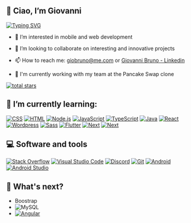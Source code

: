 ## 👋 **Ciao, I’m Giovanni**

[![Typing SVG](https://readme-typing-svg.demolab.com/?lines=Junior+Full+Stack+Developer;Coding+the+future)](https://git.io/typing-svg)


- 👀 I’m interested in mobile and web development
- 💞️ I’m looking to collaborate on interesting and innovative projects
- 📫 How to reach me: giobruno@me.com or <a href="https://www.linkedin.com/in/giovanni-bruno-64371ba5">Giovanni Bruno - Linkedin</a></p>

- 🍻 I'm currently working with my team at the Pancake Swap clone

<a href="https://github.com/giogithub89?tab=repositories&sort=stargazers"><img alt="total stars" title="Total stars on GitHub" src="https://custom-icon-badges.demolab.com/github/stars/giogithub89?/custom-icon-badges?logo=star"/></a>

## 🌱 I’m currently learning: <br>
 <a href="https://github.com/search?q=user%3ADenverCoder1+language%3Acss"><img alt="CSS" src="https://img.shields.io/badge/CSS-1572B6.svg?logo=css3&logoColor=white"></a>
 <a href="https://github.com/search?q=user%3ADenverCoder1+language%3Ahtml"><img alt="HTML" src="https://img.shields.io/badge/HTML-E34F26.svg?logo=html5&logoColor=white"></a>
<a href="https://github.com/search?q=user%3ADenverCoder1+language%3Ajavascript"><img alt="Node.js" src="https://img.shields.io/badge/Node.js-43853D.svg?logo=node.js&logoColor=white"></a>
<a href="https://github.com/search?q=user%3ADenverCoder1+language%3Ajavascript"><img alt="JavaScript" src="https://img.shields.io/badge/JavaScript-F7DF1E.svg?logo=javascript&logoColor=black"></a>
<a href="https://github.com/search?q=user%3ADenverCoder1+language%3AtypeScript"><img alt="TypeScript" src="https://img.shields.io/badge/TypeScript-007ACC.svg?logo=typescript&logoColor=white"></a>
 <a href="https://github.com/search?q=user%3ADenverCoder1+language%3Ajava"><img alt="Java" src="https://custom-icon-badges.demolab.com/badge/Java-007396.svg?logo=java&logoColor=white"></a>
 <a href="#"><img alt="React" src="https://img.shields.io/badge/React-20232a.svg?logo=react&logoColor=%2361DAFB"></a>
 <a href="#"><img alt="Wordpress" src="https://img.shields.io/badge/Wordpress-21759B?logo=wordpress&logoColor=white"></a>
 <a href="#"><img alt="Sass" src="https://img.shields.io/badge/Sass-ffc0cb.svg?logo=sass&logoColor=white"></a>
 <a href="#"><img alt="Flutter" src="https://img.shields.io/badge/Flutter-5AC6F6.svg?logo=flutter&logoColor=white"></a>
 <a href="#"><img alt="Next" src="https://img.shields.io/badge/Next.js-5AC6F6.svg?logo=nextdotjs&logoColor=white"></a>
 <a href="#"><img alt="Next" src="https://img.shields.io/badge/MUI-5AC6F6.svg?logo=mui&logoColor=%2361DAFB"></a>
 
 ## 💻 Software and tools
 <a href="#"><img alt="Stack Overflow" src="https://img.shields.io/badge/-Stack%20Overflow-FE7A16?logo=stack-overflow&logoColor=white"></a>
 <a href="#"><img alt="Visual Studio Code" src="https://img.shields.io/badge/Visual%20Studio%20Code-0078d7.svg?logo=visual-studio-code&logoColor=white"></a>
 <a href="#"><img alt="Discord" src="https://img.shields.io/badge/-Discord-5865F2.svg?logo=discord&logoColor=white"></a>
 <a href="#"><img alt="Git" src="https://img.shields.io/badge/Git-F05033.svg?logo=git&logoColor=white"></a>
 <a href="#"><img alt="Android" src="https://img.shields.io/badge/Android-3DDC84?logo=android&logoColor=white"></a>
 <a href="#"><img alt="Android Studio" src="https://img.shields.io/badge/Android%20Studio-008678.svg?logo=android-studio&logoColor=white"></a>
 
 


## 📘 What's next?
- Boostrap
- <img alt="MySQL" src="https://img.shields.io/badge/MySQL-00f.svg?logo=mysql&amp;logoColor=white" style="max-width: 100%;">
- <a href="#"><img alt="Angular" src="https://img.shields.io/badge/Angular-ff0000.svg?logo=angular&logoColor=white"></a> 





<!---
giogithub89/giogithub89 is a ✨ special ✨ repository because its `README.md` (this file) appears on your GitHub profile.
You can click the Preview link to take a look at your changes.
--->
